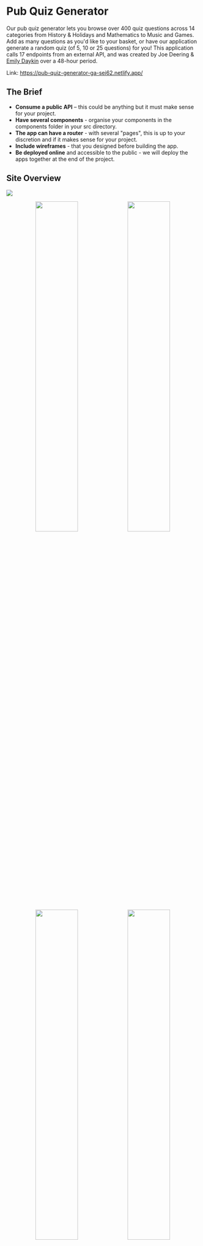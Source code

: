 # Pub Quiz Generator

Our pub quiz generator lets you browse over 400 quiz questions across 14 categories from History & Holidays and Mathematics to Music and Games. Add as many questions as you'd like to your basket, or have our application generate a random quiz (of 5, 10 or 25 questions) for you! This application calls 17 endpoints from an external API, and was created by Joe Deering & [Emily Daykin](https://github.com/emilydaykin)
over a 48-hour period.

Link: https://pub-quiz-generator-ga-sei62.netlify.app/

## The Brief

- **Consume a public API** – this could be anything but it must make sense for your project.
- **Have several components** - organise your components in the components folder in your src directory.
- **The app can have a router** - with several "pages", this is up to your discretion and if it makes sense for your project.
- **Include wireframes** - that you designed before building the app.
- **Be deployed online** and accessible to the public - we will deploy the apps together at the end of the project.

## Site Overview

<p>
<img src="./src/assets/homepage-image.jpeg" />
</p>
<p align="center">
<img src="./src/assets/categories-image.jpeg" width="47%"/>
<img src="./src/assets/category-image.jpeg" width="47%"/>
</p>
<p align="center">
<img src="./src/assets/myquiz-image.jpeg" width="47%"/>
<img src="./src/assets/randomquiz-image.jpeg" width="47%"/>
</p>
 
## Technologies Used:
 
- Front End: React
 - SPA Routing and Components
 - Packages: axios for API handling, UUID4 for unique IDs
- Styling: Sass
- Version Control: Git
- Deployment: Netlify
 
## Installation Instructions:
 
- Clone repo --> `npm install` --> `npm start`
 
## Features:
- Dive into over 30 randomised questions per category
- Browse questions from 14 different categories
- Add or remove question-answer cards to/from your basket, and save them for later
- Generate a random quiz (of 5, 10 or 25 questions)
 
## General Approach:
 
Initially, we decided to work with a free API from cocktail DB. Upon working with it and realising that our goals were somewhat limited by the API, and overshadowed by the corresponding website, we changed the API to one from API ninja, called trivia. Our new aim was to create a website that could be used to form a list of trivia questions that you could use to make a pub quiz, the user would navigate via category to a random selection of questions, and pick those they wanted to compile into a list, which the site would display. The latter functions being our stretch goals.
 
We began by pseudocoding out the necessary code and design of the different components. Our MVP was designated as a website that would display different trivia categories, and when they are clicked, they link to a new page that displays a selection of 30 questions from that category. 
 
In terms of workflow, we used GitHub for version control, but as the scope of the project was limited in both scope and time, we mainly coded in tandem over Zoom and would discuss strategies often. 
 
The main difficulty getting to our MVP was the use of useParams, and then the accessing of the questions from the API. Once we reached our MVP, we concentrated on styling using vanilla CSS to give the site a more unique feel. Due to the limitations of the API, we had to come up with a way to make sure the questions all had unique IDs, allowing for us to reach our stretch goal, the ability to curate a list of chosen questions as well as a randomly generated one. This was achieved by using uuid. Once we met these goals, we decided to refine the random category component by adding further options of amounts.
```javascript
 const getData = async (numQs) => {
   const resp = await randomQuiz(numQs);
   console.log('resp', resp.data);
   setRandomQuestions(resp.data);
 };
```
```javascript
 function handleButton(e) {
   e.preventDefault();
   const allButtons = e.target.parentElement.childNodes;
   allButtons.forEach((btn) => btn.classList.remove('selected'));
   e.target.classList.add('selected');
   setStatus('Generating...');
   getData(e.target.value);
 }
```
 We also added a counter to the My Quiz section on the Navbar, allowing for a clear indicator of how big the quiz is.
 
### Wireframes:
 
<img src="./src/assets/joe-excalidraw.jpeg" />
<img src="./src/assets/emily-excalidraw.jpeg" />
 
## Major Hurdles
 
The biggest hurdle was understanding the relationship between localStorage and state, and more specifically making sure that changes in one reflected in changes in the other, as well as making sure that these changes were apparent to the user through CSS.
 
## Wins
 
A win was getting the random quiz generator working. Since we needed a different number of questions to popup depending on the button pressed, I used a handlebutton function that would pass the value of the button through to the api call and return that number of questions back to the user.
 
 
## Bugs
 
No known bugs.  
 
## Key Learnings
 
This project allowed me to learn about API calls and encouraged me to be creative in working with a public one that has limitations. It also reinforced key ideas about state and using local storage to save information within a multi page app. I also learned about styling, and how important it is to have interactive elements that demonstrate to the user their use. We mainly accomplished this by using hovers on buttons and icons that are clickable. 
 
### Contact Me
Email: JDeering94@gmail.com

LinkedIn: https://www.linkedin.com/in/joe-deering/

Portfolio: joedeering.co.uk

Feel free to share feedback or if you are aware of any job opportunities please let me know.
